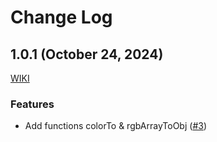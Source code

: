 # Change Log

## 1.0.1 (October 24, 2024)

[WIKI](https://github.com/or-temka/shegit/wiki/Changelog#v101)

### Features

- Add functions colorTo & rgbArrayToObj ([#3](https://github.com/or-temka/shegit/pull/3))
